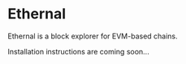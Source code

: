 # Ethernal

Ethernal is a block explorer for EVM-based chains.

Installation instructions are coming soon...